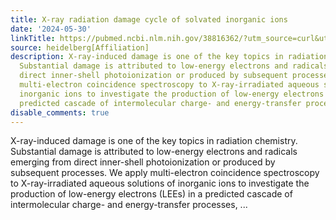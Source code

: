 ```yaml
---
title: X-ray radiation damage cycle of solvated inorganic ions
date: '2024-05-30'
linkTitle: https://pubmed.ncbi.nlm.nih.gov/38816362/?utm_source=curl&utm_medium=rss&utm_campaign=pubmed-2&utm_content=1FakS-2QOkCT8HsMOQP1bCRQ4YzyumYOmxmF0moLsQ3dFB1E9V&fc=20220326224207&ff=20240531182159&v=2.18.0.post9+e462414
source: heidelberg[Affiliation]
description: X-ray-induced damage is one of the key topics in radiation chemistry.
  Substantial damage is attributed to low-energy electrons and radicals emerging from
  direct inner-shell photoionization or produced by subsequent processes. We apply
  multi-electron coincidence spectroscopy to X-ray-irradiated aqueous solutions of
  inorganic ions to investigate the production of low-energy electrons (LEEs) in a
  predicted cascade of intermolecular charge- and energy-transfer processes, ...
disable_comments: true
---
```

X-ray-induced damage is one of the key topics in radiation chemistry. Substantial damage is attributed to low-energy electrons and radicals emerging from direct inner-shell photoionization or produced by subsequent processes. We apply multi-electron coincidence spectroscopy to X-ray-irradiated aqueous solutions of inorganic ions to investigate the production of low-energy electrons (LEEs) in a predicted cascade of intermolecular charge- and energy-transfer processes, ...